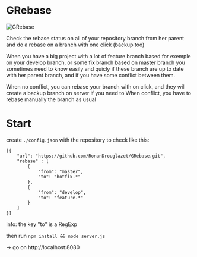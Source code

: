 GRebase
=======

![GRebase](http://img4.hostingpics.net/pics/936116new.png)

Check the rebase status on all of your repository branch from her parent and do a rebase on a branch with one click (backup too)

When you have a big project with a lot of feature branch based for exemple on your develop branch, or some fix branch based on master branch
you sometimes need to know easily and quicly if these branch are up to date with her parent branch, and if you have some conflict between them.

When no conflict, you can rebase your branch with on click, and they will create a backup branch on server if you need to
When conflict, you have to rebase manually the branch as usual

Start
=======

create `./config.json` with the repository to check like this:

    [{
        "url": "https://github.com/RonanDrouglazet/GRebase.git",
        "rebase" : [
            {
                "from": "master",
                "to": "hotfix.*"
            },
            {
                "from": "develop",
                "to": "feature.*"
            }
        ]
    }]

info: the key "to" is a RegExp

then run `npm install && node server.js`

-> go on http://localhost:8080
